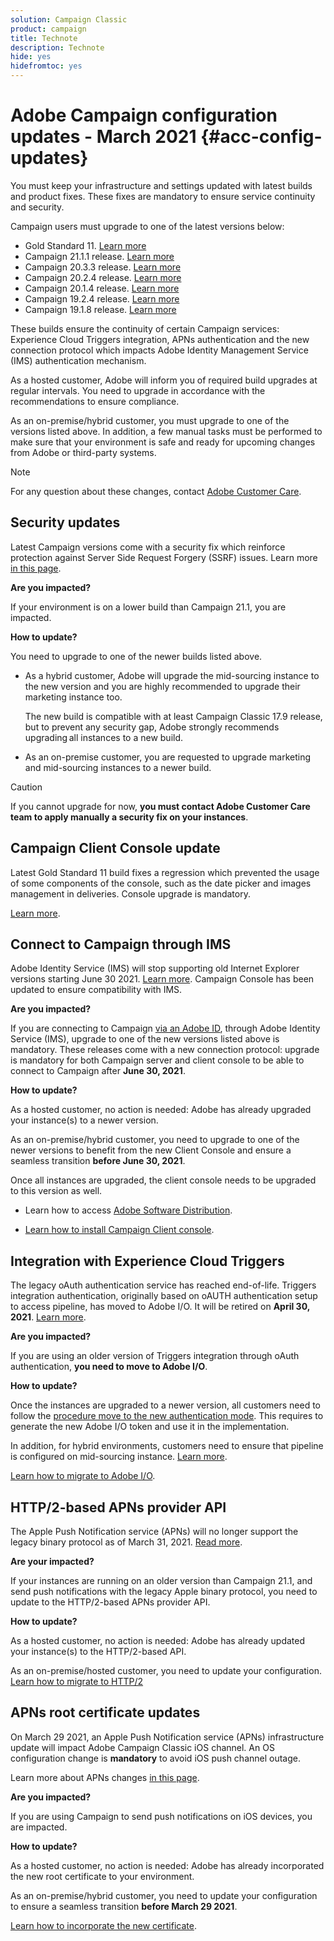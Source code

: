 ```yaml
---
solution: Campaign Classic
product: campaign
title: Technote
description: Technote
hide: yes
hidefromtoc: yes
---
```


# Adobe Campaign configuration updates - March 2021 {#acc-config-updates}

You must keep your infrastructure and settings updated with latest builds and product fixes. These fixes are mandatory to ensure service continuity and security. 

Campaign users must upgrade to one of the latest versions below:

* Gold Standard 11. [Learn more](../rn/using/gold-standard.md)
* Campaign 21.1.1 release. [Learn more](../rn/using/latest-release.md)
* Campaign 20.3.3 release. [Learn more](../rn/using/release--20-3.md)
* Campaign 20.2.4 release. [Learn more](../rn/using/release--20-2.md)
* Campaign 20.1.4 release. [Learn more](../rn/using/release--20-1.md)
* Campaign 19.2.4 release. [Learn more](../rn/using/release--19-2.md)
* Campaign 19.1.8 release. [Learn more](../rn/using/release--19-1.md)

These builds ensure the continuity of certain Campaign services: Experience Cloud Triggers integration, APNs authentication and the new connection protocol which impacts Adobe Identity Management Service (IMS) authentication mechanism.  

As a hosted customer, Adobe will inform you of required build upgrades at regular intervals. You need to upgrade in accordance with the recommendations to ensure compliance.

As an on-premise/hybrid customer, you must upgrade to one of the versions listed above. In addition, a few manual tasks must be performed to make sure that your environment is safe and ready for upcoming changes from Adobe or third-party systems.

>[!NOTE]
>
>For any question about these changes, contact [Adobe Customer Care](https://helpx.adobe.com/enterprise/admin-guide.html/enterprise/using/support-for-experience-cloud.ug.html).

## Security updates

Latest Campaign versions come with a security fix which reinforce protection against Server Side Request Forgery (SSRF) issues. Learn more [in this page](https://helpx.adobe.com/security/products/campaign/apsb21-04.html).

**Are you impacted?**

If your environment is on a lower build than Campaign 21.1, you are impacted.

**How to update?**

You need to upgrade to one of the newer builds listed above.

* As a hybrid customer, Adobe will upgrade the mid-sourcing instance to the new version and you are highly recommended to upgrade their marketing instance too.

    The new build is compatible with at least Campaign Classic 17.9 release, but to prevent any security gap, Adobe strongly recommends upgrading all instances to a new build.  

* As an on-premise customer, you are requested to upgrade marketing and mid-sourcing instances to a newer build. 

>[!CAUTION]
>
>If you cannot upgrade for now, **you must contact Adobe Customer Care team to apply manually a security fix on your instances**.
>

## Campaign Client Console update

Latest Gold Standard 11 build fixes a regression which prevented the usage of some components of the console, such as the date picker and images management in deliveries. Console upgrade is mandatory.

[Learn more](../rn/using/gold-standard.md).

## Connect to Campaign through IMS

Adobe Identity Service (IMS) will stop supporting old Internet Explorer versions starting June 30 2021. [Learn more](https://helpx.adobe.com/x-productkb/global/update-operating-system-and-browser.html). Campaign Console has been updated to ensure compatibility with IMS.

**Are you impacted?**

If you are connecting to Campaign [via an Adobe ID](../integrations/using/about-adobe-id.md), through Adobe Identity Service (IMS), upgrade to one of the new versions listed above is mandatory. These releases come with a new connection protocol: upgrade is mandatory for both Campaign server and client console to be able to connect to Campaign after **June 30, 2021**.

**How to update?**

As a hosted customer, no action is needed: Adobe has already upgraded your instance(s) to a newer version.

As an on-premise/hybrid customer, you need to upgrade to one of the newer versions to benefit from the new Client Console and ensure a seamless transition **before June 30, 2021**.

Once all instances are upgraded, the client console needs to be upgraded to this version as well.

* Learn how to access [Adobe Software Distribution](https://experienceleague.adobe.com/docs/experience-cloud/software-distribution/home.html?lang=en).

* [Learn how to install Campaign Client console](../installation/using/installing-the-client-console.md).

## Integration with Experience Cloud Triggers

The legacy oAuth authentication service has reached end-of-life. Triggers integration authentication, originally based on oAUTH authentication setup to access pipeline, has moved to Adobe I/O. It will be retired on **April 30, 2021**. [Learn more](https://experienceleaguecommunities.adobe.com/t5/adobe-analytics-discussions/adobe-analytics-legacy-api-end-of-life-notice/td-p/385411). 

**Are you impacted?**

If you are using an older version of Triggers integration through oAuth authentication, **you need to move to Adobe I/O**. 

**How to update?**

Once the instances are upgraded to a newer version, all customers need to follow the [procedure move to the new authentication mode](../integrations/using/configuring-adobe-io.md). This requires to generate the new Adobe I/O token and use it in the implementation.    

In addition, for hybrid environments, customers need to ensure that pipeline is configured on mid-sourcing instance. [Learn more](../integrations/using/configuring-pipeline.md).

[Learn how to migrate to Adobe I/O](../integrations/using/configuring-adobe-io.md). 

## HTTP/2-based APNs provider API

The Apple Push Notification service (APNs) will no longer support the legacy binary protocol as of March 31, 2021. [Read more](https://developer.apple.com/news/?id=c88acm2b).

**Are your impacted?**

If your instances are running on an older version than Campaign 21.1, and send push notifications with the legacy Apple binary protocol, you need to update to the HTTP/2-based APNs provider API. 

**How to update?**

As a hosted customer, no action is needed: Adobe has already updated your instance(s) to the HTTP/2-based API.

As an on-premise/hosted customer, you need to update your configuration. [Learn how to migrate to HTTP/2](https://helpx.adobe.com/campaign/kb/migrate-to-apns-http2.html)

## APNs root certificate updates

On March 29 2021, an Apple Push Notification service (APNs) infrastructure update will impact Adobe Campaign Classic iOS channel. An OS configuration change is **mandatory** to avoid iOS push channel outage.

Learn more about APNs changes [in this page](https://developer.apple.com/news/?id=7gx0a2lp).

**Are you impacted?**

If you are using Campaign to send push notifications on iOS devices, you are impacted.

**How to update?**

As a hosted customer, no action is needed: Adobe has already incorporated the new root certificate to your environment.

As an on-premise/hybrid customer, you need to update your configuration to ensure a seamless transition **before March 29 2021**.

[Learn how to incorporate the new certificate](ios-certificate-update.md).
